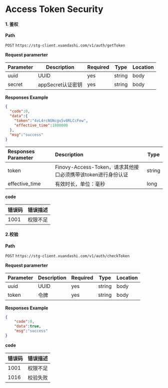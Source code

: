 # Access Token Security

#### 1. 鉴权

**Path**

`POST`   `https://stg-client.xuandashi.com/v1/auth/getToken`

**Request paramerter**

| Parameter | Description       | Required | Type   | Location |
| --------- | ----------------- | -------- | ------ | -------- |
| uuid      | UUID              | yes      | string | body     |
| secret    | appSecret认证密钥 | yes      | string | body     |

**Responses Example**

```json
{
  "code":0,
  "data":{
    "token":"4vL4rcNGNcgx5v0RLCcFew",
    "effective_time":1800000
  },
  "msg":"success"
}
```

| Responses Parameter | Description                                                  | Type   |
| :------------------ | :----------------------------------------------------------- | ------ |
| token               | Finovy-Access-Token，请求其他接口必须携带该token进行身份认证 | string |
| effective_time      | 有效时长，单位：毫秒                                         | long   |

**code**

| 错误码 | 错误描述 |
| ------ | -------- |
| 1001   | 权限不足 |



#### 2.校验

**Path**

`POST`   `https://stg-client.xuandashi.com/v1/auth/checkToken`

**Request paramerter**

| Parameter | Description | Required | Type   | Location |
| --------- | ----------- | -------- | ------ | -------- |
| uuid      | UUID        | yes      | string | body     |
| token     | 令牌        | yes      | string | body     |

**Responses Example**

```json
{
    "code":0,
    "data":true,
    "msg":"success"
}
```

**code**

| 错误码 | 错误描述 |
| ------ | -------- |
| 1001   | 权限不足 |
| 1016   | 校验失败 |
